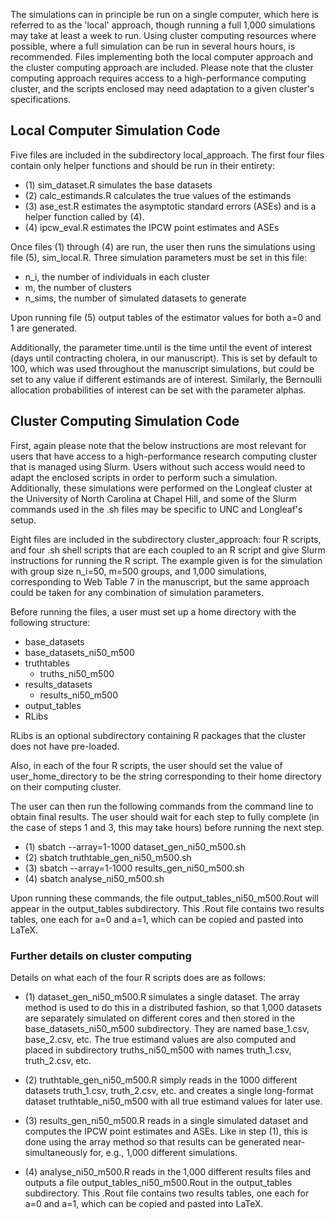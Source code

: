 The simulations can in principle be run on a single computer, which here is referred to as the 'local' approach, though running a full 1,000 simulations may take at least a week to run. Using cluster computing resources where possible, where a full simulation can be run in several hours hours, is recommended. Files implementing both the local computer approach and the cluster computing approach are included. Please note that the cluster computing approach requires access to a high-performance computing cluster, and the scripts enclosed may need adaptation to a given cluster's specifications.

## Local Computer Simulation Code
Five files are included in the subdirectory local\_approach. The first four files contain only helper functions and should be run in their entirety:

* (1) sim\_dataset.R simulates the base datasets
* (2) calc\_estimands.R calculates the true values of the estimands
* (3) ase\_est.R estimates the asymptotic standard errors (ASEs) and is a helper function called by (4). 
* (4) ipcw\_eval.R estimates the IPCW point estimates and ASEs

Once files (1) through (4) are run, the user then runs the simulations using file (5), sim_local.R. Three simulation parameters must be set in this file: 

* n\_i, the number of individuals in each cluster
* m, the number of clusters
* n\_sims, the number of simulated datasets to generate

Upon running file (5) output tables of the estimator values for both a=0 and 1 are generated. 

Additionally, the parameter time.until is the time until the event of interest (days until contracting cholera, in our manuscript). This is set by default to 100, which was used throughout the manuscript simulations, but could be set to any value if different estimands are of interest. Similarly, the Bernoulli allocation probabilities of interest can be set with the parameter alphas. 

## Cluster Computing Simulation Code

First, again please note that the below instructions are most relevant for users that have access to a high-performance research computing cluster that is managed using Slurm. Users without such access would need to adapt the enclosed scripts in order to perform such a simulation. Additionally, these simulations were performed on the Longleaf cluster at the University of North Carolina at Chapel Hill, and some of the Slurm commands used in the .sh files may be specific to UNC and Longleaf's setup.

Eight files are included in the subdirectory cluster\_approach: four R scripts, and four .sh shell scripts that are each coupled to an R script and give Slurm instructions for running the R script. The example given is for the simulation with group size n_i=50, m=500 groups, and 1,000 simulations, corresponding to Web Table 7 in the manuscript, but the same approach could be taken for any combination of simulation parameters. 

Before running the files, a user must set up a home directory with the following structure:

* base_datasets
 * base\_datasets\_ni50\_m500
* truthtables
    * truths\_ni50\_m500
* results_datasets
    * results\_ni50\_m500
* output\_tables
* RLibs

RLibs is an optional subdirectory containing R packages that the cluster does not have pre-loaded.

Also, in each of the four R scripts, the user should set the value of user_home_directory to be the string corresponding to their home directory on their computing cluster. 

The user can then run the following commands from the command line to obtain final results. The user should wait for each step to fully complete (in the case of steps 1 and 3, this may take hours) before running the next step. 

* (1) sbatch --array=1-1000 dataset\_gen\_ni50\_m500.sh
* (2) sbatch truthtable\_gen\_ni50\_m500.sh
* (3) sbatch --array=1-1000 results\_gen\_ni50\_m500.sh
* (4) sbatch analyse\_ni50\_m500.sh

Upon running these commands, the file output\_tables\_ni50\_m500.Rout will appear in the output\_tables subdirectory. This .Rout file contains two results tables, one each for a=0 and a=1, which can be copied and pasted into LaTeX. 

### Further details on cluster computing
Details on what each of the four R scripts does are as follows:

* (1) dataset\_gen\_ni50\_m500.R simulates a single dataset. The array method is used to do this in a distributed fashion, so that 1,000 datasets are separately simulated on different cores and then stored in the base\_datasets\_ni50\_m500 subdirectory. They are named base\_1.csv, base\_2.csv, etc. The true estimand values are also computed and placed in subdirectory truths\_ni50\_m500 with names truth\_1.csv, truth\_2.csv, etc. 

* (2) truthtable\_gen\_ni50\_m500.R simply reads in the 1000 different datasets truth\_1.csv, truth\_2.csv, etc. and creates a single long-format dataset truthtable\_ni50\_m500 with all true estimand values for later use. 

* (3) results\_gen\_ni50\_m500.R reads in a single simulated dataset and computes the IPCW point estimates and ASEs. Like in step (1), this is done using the array method so that results can be generated near-simultaneously for, e.g., 1,000 different simulations. 

* (4) analyse\_ni50\_m500.R reads in the 1,000 different results files and outputs a file output\_tables\_ni50\_m500.Rout in the output\_tables subdirectory. This .Rout file contains two results tables, one each for a=0 and a=1, which can be copied and pasted into LaTeX. 

